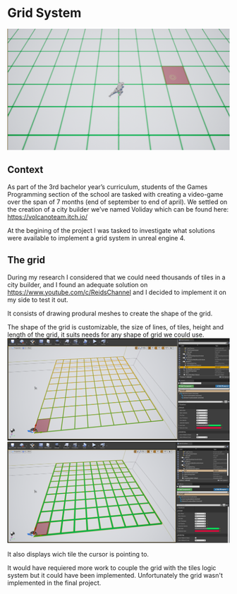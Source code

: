 # Grid System
![Grid](/images/grid.png)

## Context
As part of the 3rd bachelor year’s curriculum, students of the Games Programming section of the school are tasked with creating a video-game over the span of 7 months (end of september to end of april). We settled on the creation of a city builder we’ve named Voliday which can be found here: https://volcanoteam.itch.io/

At the begining of the project I was tasked to investigate what solutions were available to implement a grid system in unreal engine 4.

## The grid

During my research I considered that we could need thousands of tiles in a city builder, and I found an adequate solution on https://www.youtube.com/c/ReidsChannel and I decided to implement it on my side to test it out.

It consists of drawing produral meshes to create the shape of the grid. 

The shape of the grid is customizable, the size of lines, of tiles, height and length of the grid, it suits needs for any shape of grid we could use.
![Grid](/images/grid1.png)
![Grid](/images/grid2.png)

It also displays wich tile the cursor is pointing to.

It would have requiered more work to couple the grid with the tiles logic system but it could have been implemented. Unfortunately the grid wasn't implemented in the final project.
